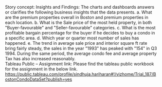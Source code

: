 Story concept: 
Insights and Findings: The charts and dashboards answers or clarifies the following business insights that the data presents. 
a.	What are the premium properties overall in Boston and premium properties in each location.
b.	What is the Sale price of the most held property, in both "Buyer-favourable" and "Seller-favourable" categories.
c.	What is the most profitable bargain percentage for the buyer if he decides to buy a condo in a specific area.
d.	Which year or quarter most number of sales has happened.
e.	The trend in average sale price and interior square ft rate bring fairly steady, the sales in the year "1993" has peaked with "154" in Q3 1994. During the same period, the average condo fee and average property Tax has also increased reasonably.  
Tableau Public – Assignment link: 
Please find the tableau public workbook for the assignment in the below link.
https://public.tableau.com/profile/sindhuja.hariharan#!/vizhome/Trial_187/BostonCondoDataSet?publish=yes
